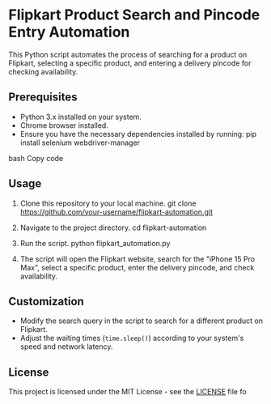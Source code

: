 # Flipkart Product Search and Pincode Entry Automation

This Python script automates the process of searching for a product on Flipkart, selecting a specific product, and entering a delivery pincode for checking availability.

## Prerequisites

- Python 3.x installed on your system.
- Chrome browser installed.
- Ensure you have the necessary dependencies installed by running:
pip install selenium webdriver-manager

bash
Copy code

## Usage

1. Clone this repository to your local machine.
git clone https://github.com/your-username/flipkart-automation.git



2. Navigate to the project directory.
cd flipkart-automation



3. Run the script.
python flipkart_automation.py



4. The script will open the Flipkart website, search for the "iPhone 15 Pro Max", select a specific product, enter the delivery pincode, and check availability.

## Customization

- Modify the search query in the script to search for a different product on Flipkart.
- Adjust the waiting times (`time.sleep()`) according to your system's speed and network latency.

## License

This project is licensed under the MIT License - see the [LICENSE](LICENSE) file fo
